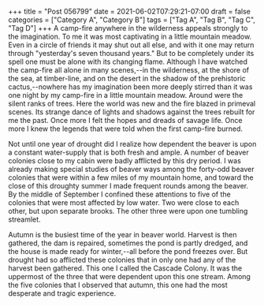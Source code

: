 +++
title = "Post 056799"
date = 2021-06-02T07:29:21-07:00
draft = false
categories = ["Category A", "Category B"]
tags = ["Tag A", "Tag B", "Tag C", "Tag D"]
+++
A camp-fire anywhere in the wilderness appeals strongly to the imagination. To me it was most captivating in a little mountain meadow. Even in a circle of friends it may shut out all else, and with it one may return through "yesterday's seven thousand years." But to be completely under its spell one must be alone with its changing flame. Although I have watched the camp-fire all alone in many scenes,--in the wilderness, at the shore of the sea, at timber-line, and on the desert in the shadow of the prehistoric cactus,--nowhere has my imagination been more deeply stirred than it was one night by my camp-fire in a little mountain meadow. Around were the silent ranks of trees. Here the world was new and the fire blazed in primeval scenes. Its strange dance of lights and shadows against the trees rebuilt for me the past. Once more I felt the hopes and dreads of savage life. Once more I knew the legends that were told when the first camp-fire burned.

Not until one year of drought did I realize how dependent the beaver is upon a constant water-supply that is both fresh and ample. A number of beaver colonies close to my cabin were badly afflicted by this dry period. I was already making special studies of beaver ways among the forty-odd beaver colonies that were within a few miles of my mountain home, and toward the close of this droughty summer I made frequent rounds among the beaver. By the middle of September I confined these attentions to five of the colonies that were most affected by low water. Two were close to each other, but upon separate brooks. The other three were upon one tumbling streamlet.

Autumn is the busiest time of the year in beaver world. Harvest is then gathered, the dam is repaired, sometimes the pond is partly dredged, and the house is made ready for winter,--all before the pond freezes over. But drought had so afflicted these colonies that in only one had any of the harvest been gathered. This one I called the Cascade Colony. It was the uppermost of the three that were dependent upon this one stream. Among the five colonies that I observed that autumn, this one had the most desperate and tragic experience.
